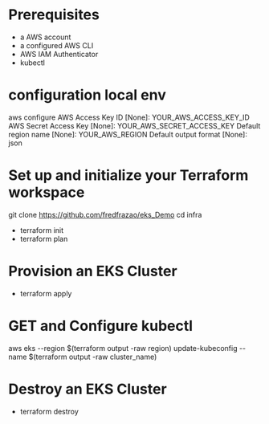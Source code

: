 

# Prerequisites
- a AWS account 
- a configured AWS CLI
- AWS IAM Authenticator
- kubectl

# configuration local env
aws configure
AWS Access Key ID [None]: YOUR_AWS_ACCESS_KEY_ID
AWS Secret Access Key [None]: YOUR_AWS_SECRET_ACCESS_KEY
Default region name [None]: YOUR_AWS_REGION
Default output format [None]: json

# Set up and initialize your Terraform workspace
git clone https://github.com/fredfrazao/eks_Demo
cd infra
- terraform init
- terraform plan
# Provision an EKS Cluster
- terraform apply 

# GET and Configure kubectl
aws eks --region $(terraform output -raw region) update-kubeconfig --name $(terraform output -raw cluster_name)

# Destroy an EKS Cluster
- terraform destroy
